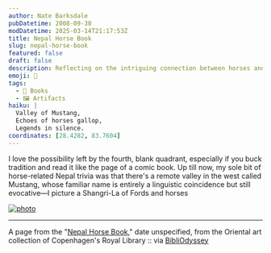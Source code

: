 ```yaml
---
author: Nate Barksdale
pubDatetime: 2008-09-30
modDatetime: 2025-03-14T21:17:53Z
title: Nepal Horse Book
slug: nepal-horse-book
featured: false
draft: false
description: Reflecting on the intriguing connection between horses and the remote valley of Mustang in Nepal.
emoji: 🐴
tags:
  - 📖 Books
  - 🖼️ Artifacts
haiku: |
  Valley of Mustang,  
  Echoes of horses gallop,  
  Legends in silence.
coordinates: [28.4282, 83.7604]
---
```


I love the possibility left by the fourth, blank quadrant, especially if you buck tradition and read it like the page of a comic book. Up till now, my sole bit of horse-related Nepal trivia was that there's a remote valley in the west called Mustang, whose familiar name is entirely a linguistic coincidence but still evocative—I picture a Shangri-La of Fords and horses

[![photo](http://culture-making.com/media/2898764521_0bb5aa2c7d.jpg)](http://bibliodyssey.blogspot.com/2008/09/nepal-horse-book.html)

---

A page from the "[Nepal Horse Book](http://www.kb.dk/da/nb/samling/os/fjernost/nepal122)," date unspecified, from the Oriental art collection of Copenhagen's Royal Library :: via [BibliOdyssey](http://bibliodyssey.blogspot.com/2008/09/nepal-horse-book.html)
